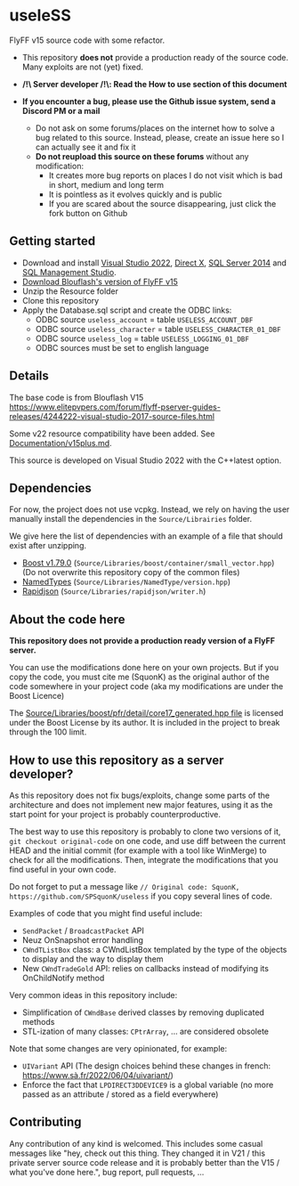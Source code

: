 # useleSS

FlyFF v15 source code with some refactor.

- This repository **does not** provide a production ready of the source code. Many exploits are not (yet) fixed.
- **/!\\ Server developer /!\\: Read the How to use section of this document**

- **If you encounter a bug, please use the Github issue system, send a Discord PM or a mail**
  - Do not ask on some forums/places on the internet how to solve a bug related to this source. Instead, please, create an issue here so I can actually see it and fix it
  - **Do not reupload this source on these forums** without any modification:
    - It creates more bug reports on places I do not visit which is bad in short, medium and long term
    - It is pointless as it evolves quickly and is public
    - If you are scared about the source disappearing, just click the fork button on Github

## Getting started

- Download and install [Visual Studio 2022](https://visualstudio.microsoft.com/fr/vs/community/), [Direct X](https://www.microsoft.com/fr-fr/download/details.aspx?id=35), [SQL Server 2014](https://www.microsoft.com/fr-FR/download/details.aspx?id=42299) and [SQL Management Studio](https://docs.microsoft.com/en-us/sql/ssms/download-sql-server-management-studio-ssms?view=sql-server-ver16).
- [Download Blouflash's version of FlyFF v15](https://www.elitepvpers.com/forum/flyff-pserver-guides-releases/4244222-visual-studio-2017-source-files.html)
- Unzip the Resource folder
- Clone this repository
- Apply the Database.sql script and create the ODBC links:
    - ODBC source `useless_account` = table `USELESS_ACCOUNT_DBF`
    - ODBC source `useless_character` = table `USELESS_CHARACTER_01_DBF`
    - ODBC source `useless_log` = table `USELESS_LOGGING_01_DBF`
    - ODBC sources must be set to english language

## Details

The base code is from Blouflash V15
https://www.elitepvpers.com/forum/flyff-pserver-guides-releases/4244222-visual-studio-2017-source-files.html 

Some v22 resource compatibility have been added. See [Documentation/v15plus.md](Documentation/v15plus.md).

This source is developed on Visual Studio 2022 with the C++latest option.

## Dependencies

For now, the project does not use vcpkg. Instead, we rely on having the user
manually install the dependencies in the `Source/Librairies` folder.

We give here the list of dependencies with an example of a file that should exist after unzipping.


- [Boost v1.79.0](https://www.boost.org/) (`Source/Libraries/boost/container/small_vector.hpp`) (Do not overwrite this repository copy of the common files)
- [NamedTypes](https://github.com/joboccara/NamedType/tree/020be1e934f8916a02302f4e490c461671baaccc) (`Source/Libraries/NamedType/version.hpp`)
- [Rapidjson](https://github.com/Tencent/rapidjson/releases/tag/v1.1.0) (`Source/Libraries/rapidjson/writer.h`)


## About the code here

**This repository does not provide a production ready version of a FlyFF server.**

You can use the modifications done here on your own projects. But if you copy
the code, you must cite me (SquonK) as the original author of the code somewhere
in your project code (aka my modifications are under the Boost Licence)

The [Source/Libraries/boost/pfr/detail/core17_generated.hpp file](Source/Libraries/boost/pfr/detail/core17_generated.hpp) is licensed under the Boost License by its author. It is included in the project to break through the 100 limit.

## How to use this repository as a server developer?

As this repository does not fix bugs/exploits, change some parts of the architecture and does not implement new major features, using it as the start point for your project is probably counterproductive.

The best way to use this repository is probably to clone two versions of it, `git checkout original-code` on one code, and use diff between the current HEAD and the initial commit (for example with a tool like WinMerge) to check for all the modifications. Then, integrate the modifications that you find useful in your own code.

Do not forget to put a message like `// Original code: SquonK, https://github.com/SPSquonK/useless` if you copy several lines of code.

Examples of code that you might find useful include:
- `SendPacket` / `BroadcastPacket` API
- Neuz OnSnapshot error handling
- `CWndTListBox` class: a CWndListBox templated by the type of the objects to display and the way to display them
- New `CWndTradeGold` API: relies on callbacks instead of modifying its OnChildNotify method

Very common ideas in this repository include:
- Simplification of `CWndBase` derived classes by removing duplicated methods
- STL-ization of many classes: `CPtrArray`, … are considered obsolete

Note that some changes are very opinionated, for example:
- `UIVariant` API (The design choices behind these changes in french: https://www.sà.fr/2022/06/04/uivariant/)
- Enforce the fact that `LPDIRECT3DDEVICE9` is a global variable (no more passed as an attribute / stored as a field everywhere)

## Contributing

Any contribution of any kind is welcomed. This includes some casual messages like "hey, check out this thing. They changed it in V21 / this private server source code release and it is probably better than the V15 / what you've done here.", bug report, pull requests, ...
